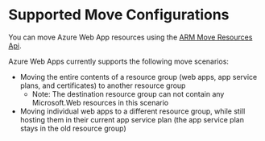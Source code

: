 <properties
	pageTitle="Move Web App Resources to another Resource Group"
	description="Describes the scenarios where you can move Web Apps and Azure from one Resource Group to another."
	services="app-service"
	documentationCenter=""
	authors="ZainRizvi"
	manager="wpickett"
	editor=""/>

<tags
	ms.service="app-service"
	ms.date="01/04/2016"
	wacn.date=""/>
	
# Supported Move Configurations

You can move Azure Web App resources using the [ARM Move Resources Api](/documentation/articles/resource-group-move-resources).

Azure Web Apps currently supports the following move scenarios:

* Moving the entire contents of a resource group (web apps, app service plans, and certificates) to another resource group 
	* Note: The destination resource group can not contain any Microsoft.Web resources in this scenario
* Moving individual web apps to a different resource group, while still hosting them in their current app service plan (the app service plan stays in the old resource group)
